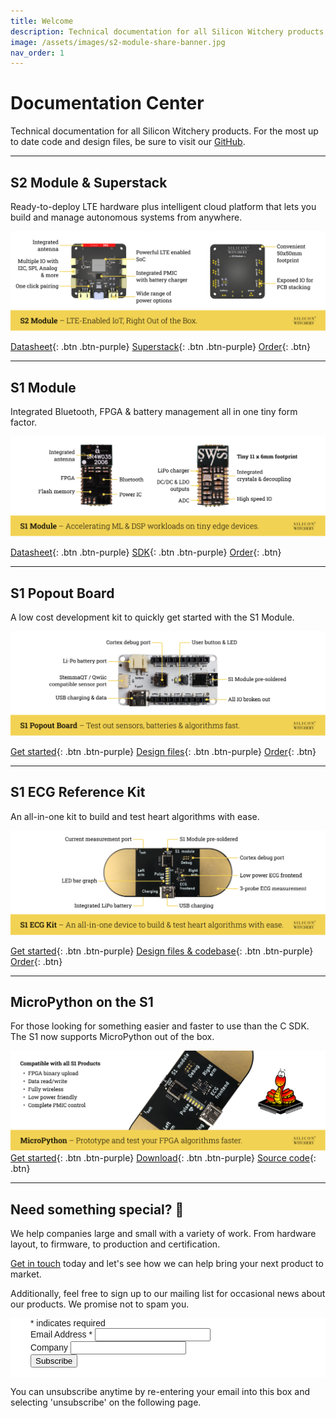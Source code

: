 ```yaml
---
title: Welcome
description: Technical documentation for all Silicon Witchery products.
image: /assets/images/s2-module-share-banner.jpg
nav_order: 1
---
```


# Documentation Center

Technical documentation for all Silicon Witchery products. For the most up to date code and design files, be sure to visit our [GitHub](https://github.com/siliconwitchery).

---

## S2 Module & Superstack

Ready-to-deploy LTE hardware plus intelligent cloud platform that lets you build and manage autonomous systems from anywhere.

[![Silicon Witchery S2 Module](/assets/images/s2-module-annotated-masthead.png)](/pages/s2-module)

[Datasheet](/pages/s2-module){: .btn .btn-purple}
[Superstack](/pages/superstack){: .btn .btn-purple}
[Order](https://www.digikey.com/en/products/filter/unclassified/48?s=N4IgTCBcDaIM4EsA2CDGB7AdgAgO4IBdUALAUwCcBPEAXQF8g){: .btn}

---

## S1 Module

Integrated Bluetooth, FPGA & battery management all in one tiny form factor.

[![Silicon Witchery S1 Module](/assets/images/s1-module-annotated-masthead.png)](/pages/s1-module)

[Datasheet](/pages/s1-module){: .btn .btn-purple}
[SDK](https://github.com/siliconwitchery/s1-sdk){: .btn .btn-purple}
[Order](https://www.digikey.com/en/products/detail/silicon-witchery/S1-MODULE/16580539){: .btn}

---

## S1 Popout Board

A low cost development kit to quickly get started with the S1 Module.

[![Silicon Witchery S1 Popout Board](/assets/images/s1-popout-board-annotated-masthead.png)](/pages/s1-popout-board)

[Get started](/pages/s1-popout-board){: .btn .btn-purple}
[Design files](https://github.com/siliconwitchery/s1-popout-board){: .btn .btn-purple}
[Order](https://www.digikey.com/en/products/detail/silicon-witchery/S1-POPOUT-BOARD/15926536){: .btn}

---

## S1 ECG Reference Kit

An all-in-one kit to build and test heart algorithms with ease.

[![Silicon Witchery S1 ECG Reference Kit](/assets/images/s1-ecg-kit-annotated-masthead.png)](/pages/s1-ecg-kit)

[Get started](/pages/s1-ecg-kit){: .btn .btn-purple}
[Design files & codebase](https://github.com/siliconwitchery/s1-ecg-demo){: .btn .btn-purple}
[Order](https://www.digikey.com/en/products/detail/silicon-witchery/S1-ECG-KIT/15926538){: .btn}

---

## MicroPython on the S1

For those looking for something easier and faster to use than the C SDK. The S1 now supports MicroPython out of the box.

[![Silicon Witchery S1 MicroPython](/assets/images/s1-micropython-annotated-masthead.png)](/pages/s1-micropython)
[Get started](/pages/s1-micropython){: .btn .btn-purple}
[Download](https://github.com/siliconwitchery/s1-micropython/releases){: .btn .btn-purple}
[Source code](https://github.com/siliconwitchery/s1-micropython){: .btn}

---

## Need something special? 💌

We help companies large and small with a variety of work. From hardware layout, to firmware, to production and certification.

[Get in touch](mailto:info@siliconwitchery.com?subject=Hello!) today and let's see how we can help bring your next product to market.

Additionally, feel free to sign up to our mailing list for occasional news about our products. We promise not to spam you.
        
<!-- Mailchimp signup form -->
<div id="mc_embed_shell">
	<link href="//cdn-images.mailchimp.com/embedcode/classic-061523.css" rel="stylesheet" type="text/css">
	<style type="text/css">
        #mc_embed_signup {
			background:#fff;
			font:14px Helvetica,Arial,sans-serif;
			padding-left: 2rem;
			padding-right: 2rem;
		}
	</style>
	<div id="mc_embed_signup">
		<form action="https://siliconwitchery.us22.list-manage.com/subscribe/post?u=437cc9ab684708cae27195ebc&amp;id=1ad447473f&amp;f_id=009ac2e1f0" 
			  method="post" 
			  id="mc-embedded-subscribe-form" 
			  name="mc-embedded-subscribe-form" 
			  class="validate" 
			  target="_blank">
			<div id="mc_embed_signup_scroll">
				<div class="indicates-required">
					<span class="asterisk">*</span> indicates required
				</div>
				<div class="mc-field-group">
					<label for="mce-EMAIL">Email Address 
						<span class="asterisk">*</span>
					</label>
					<input type="email" name="EMAIL" class="required email" id="mce-EMAIL" required="" value="">
				</div>
				<div class="mc-field-group">
					<label for="mce-COMPANY">Company </label>
					<input type="text" name="COMPANY" class=" text" id="mce-COMPANY" value="">
				</div>
				<div id="mce-responses" class="clear foot">
					<div class="response" id="mce-error-response" style="display: none;"></div>
					<div class="response" id="mce-success-response" style="display: none;"></div>
				</div>
				<div aria-hidden="true" style="position: absolute; left: -5000px;">
					<input type="text" name="b_437cc9ab684708cae27195ebc_1ad447473f" tabindex="-1" value="">
				</div>
				<div class="optionalParent">
					<div class="clear foot">
						<input type="submit" name="subscribe" id="mc-embedded-subscribe" class="button" value="Subscribe">
						<p style="margin: 0px auto;">
							<a href="http://eepurl.com/i-jPfY" title="Mailchimp - email marketing made easy and fun">
								<span style="display: inline-block; background-color: transparent; border-radius: 4px;">
									<!-- <img class="refferal_badge" src="https://digitalasset.intuit.com/render/content/dam/intuit/mc-fe/en_us/images/intuit-mc-rewards-text-dark.svg" alt="Intuit Mailchimp" style="width: 220px; height: 40px; display: flex; padding: 2px 0px; justify-content: center; align-items: center;"> -->
								</span>
							</a>
						</p>
					</div>
				</div>
			</div>
		</form>
	</div>
	<script type="text/javascript" src="//s3.amazonaws.com/downloads.mailchimp.com/js/mc-validate.js"></script>
	<script type="text/javascript">(function($) {window.fnames = new Array(); window.ftypes = new Array();fnames[0]='EMAIL';ftypes[0]='email';fnames[6]='COMPANY';ftypes[6]='text';fnames[1]='FNAME';ftypes[1]='text';fnames[2]='LNAME';ftypes[2]='text';fnames[3]='ADDRESS';ftypes[3]='address';fnames[4]='PHONE';ftypes[4]='phone';fnames[5]='BIRTHDAY';ftypes[5]='birthday';}(jQuery));var $mcj = jQuery.noConflict(true);</script>
</div>

You can unsubscribe anytime by re-entering your email into this box and selecting 'unsubscribe' on the following page.
